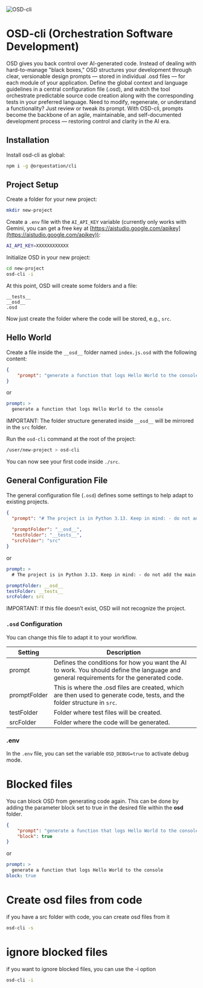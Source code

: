 ![OSD-cli](https://github.com/nardote/osd-cli/blob/main/assets/logo.png "OSD-cli Logo")

# OSD-cli (Orchestration Software Development)

OSD gives you back control over AI-generated code. Instead of dealing with hard-to-manage "black boxes," OSD structures your development through clear, versionable design prompts — stored in individual .osd files — for each module of your application. Define the global context and language guidelines in a central configuration file (.osd), and watch the tool orchestrate predictable source code creation along with the corresponding tests in your preferred language. Need to modify, regenerate, or understand a functionality? Just review or tweak its prompt. With OSD-cli, prompts become the backbone of an agile, maintainable, and self-documented development process — restoring control and clarity in the AI era.

## Installation
Install osd-cli as global:

```bash
npm i -g @orquestation/cli
```

## Project Setup

Create a folder for your new project:

```bash
mkdir new-project
```

Create a `.env` file with the `AI_API_KEY` variable (currently only works with Gemini, you can get a free key at [https://aistudio.google.com/apikey](https://aistudio.google.com/apikey)):

```bash
AI_API_KEY=XXXXXXXXXXXX
```

Initialize OSD in your new project:

```bash
cd new-project
osd-cli -i
```

At this point, OSD will create some folders and a file:

```
__tests__
__osd__
.osd
```

Now just create the folder where the code will be stored, e.g., `src`.

## Hello World

Create a file inside the `__osd__` folder named `index.js.osd` with the following content:

```json
{
    "prompt": "generate a function that logs Hello World to the console"
}
```
or
```yaml
prompt: >
  generate a function that logs Hello World to the console
```

IMPORTANT: The folder structure generated inside `__osd__` will be mirrored in the `src` folder.

Run the `osd-cli` command at the root of the project:

```bash
/user/new-project > osd-cli
```

You can now see your first code inside `./src`.

## General Configuration File

The general configuration file (`.osd`) defines some settings to help adapt to existing projects.

```json
{
  "prompt": "# The project is in Python 3.13. Keep in mind: - do not add the main entry point to each file",
  
  "promptFolder": "__osd__",
  "testFolder": "__tests__",
  "srcFolder": "src"
}
```
or
```yaml
prompt: >
  # The project is in Python 3.13. Keep in mind: - do not add the main entry point to each file

promptFolder: __osd__
testFolder: __tests__
srcFolder: src
```

IMPORTANT: If this file doesn’t exist, OSD will not recognize the project.

### `.osd` Configuration

You can change this file to adapt it to your workflow.

| Setting      | Description                                                                                                                             |
| ------------ | --------------------------------------------------------------------------------------------------------------------------------------- |
| prompt       | Defines the conditions for how you want the AI to work. You should define the language and general requirements for the generated code. |
| promptFolder | This is where the .osd files are created, which are then used to generate code, tests, and the folder structure in `src`.               |
| testFolder   | Folder where test files will be created.                                                                                                |
| srcFolder    | Folder where the code will be generated.                                                                                                |

### .env

In the `.env` file, you can set the variable `OSD_DEBUG=true` to activate debug mode.

# Blocked files

You can block OSD from generating code again. This can be done by adding the parameter block set to true in the desired file within the __osd__ folder.

```json
{
    "prompt": "generate a function that logs Hello World to the console",
    "block": true
}
```
or
```yaml
prompt: >
  generate a function that logs Hello World to the console
block: true
```


# Create osd files from code
if you have a src folder with code, you can create osd files from it
```bash
osd-cli -s
```


# ignore blocked files
if you want to ignore blocked files, you can use the -i option
```bash
osd-cli -i
```

